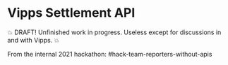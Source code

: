 # Vipps Settlement API

💥 DRAFT! Unfinished work in progress. Useless except for discussions in and with Vipps. 💥

From the internal 2021 hackathon: #hack-team-reporters-without-apis


